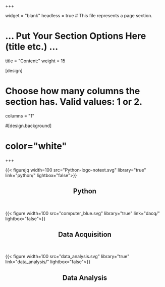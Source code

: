 +++

widget = "blank"
headless = true  # This file represents a page section.

# ... Put Your Section Options Here (title etc.) ...

title = "Content:"
weight = 15

[design]
  # Choose how many columns the section has. Valid values: 1 or 2.
  columns = "1"


#[design.background]
#  color="white"


+++

{{< figurejq width=100 src="Python-logo-notext.svg" library="true" link="python/" lightbox="false">}}
<center><H2>Python</H2></center>
<br/>

{{< figure width=100 src="computer_blue.svg" library="true" link="dacq/" lightbox="false">}}
<center><H2>Data Acquisition</H2></center>
<br/>


{{< figure width=100 src="data_analysis.svg" library="true" link="data_analysis/" lightbox="false">}}
<center><H2>Data Analysis</H2></center>


